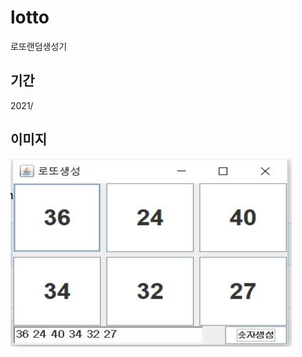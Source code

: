 # lotto
로또랜덤생성기

## 기간
2021/

## 이미지


<img src="https://github.com/kairos6/lotto/blob/main/screen.JPG" width="450px" height="300px" title="px(픽셀) 크기 설정" alt="lottto"></img><br/>
